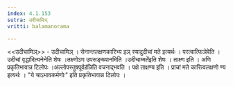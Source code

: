 ```yaml
---
index: 4.1.153
sutra: उदीचामिञ्
vritti: balamanorama

---
```

<<उदीचामिञ्>> - उदीचामिञ् । सेनान्तलक्षणकारिभ्य इञ् स्यादुदीचां मते इत्यर्थः । परत्वात्फिञेवेति ।उदीचां वृद्धा॑दित्यनेनेति शेषः ।तक्ष्णोऽण उपसङ्ख्यानमिति ।उदीचाम्मते॑इति शेषः । ताक्ष्ण इति । अणि प्रकृतिभावान्न टिलोपः ।अल्लोपस्तुषपूर्वह॑न्निति वचनाद्भवति । पक्षे ताक्षण्य इति । प्राचां मते कारित्वलक्षणो ण्य इत्यर्थः । "ये चाऽभावकर्मणोः" इति प्रकृतिभावान्न टिलोपः । 